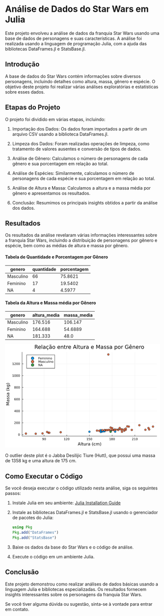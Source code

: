 # Análise de Dados do Star Wars em Julia

Este projeto envolveu a análise de dados da franquia Star Wars usando uma base de dados de personagens e suas características. A análise foi realizada usando a linguagem de programação Julia, com a ajuda das bibliotecas DataFrames.jl e StatsBase.jl.

## Introdução

A base de dados do Star Wars contém informações sobre diversos personagens, incluindo detalhes como altura, massa, gênero e espécie. O objetivo deste projeto foi realizar várias análises exploratórias e estatísticas sobre esses dados.

## Etapas do Projeto

O projeto foi dividido em várias etapas, incluindo:

1. Importação dos Dados: Os dados foram importados a partir de um arquivo CSV usando a biblioteca DataFrames.jl.

2. Limpeza dos Dados: Foram realizadas operações de limpeza, como tratamento de valores ausentes e conversão de tipos de dados.

3. Análise de Gênero: Calculamos o número de personagens de cada gênero e sua porcentagem em relação ao total.

4. Análise de Espécies: Similarmente, calculamos o número de personagens de cada espécie e sua porcentagem em relação ao total.

5. Análise de Altura e Massa: Calculamos a altura e a massa média por gênero e apresentamos os resultados.

6. Conclusão: Resumimos os principais insights obtidos a partir da análise dos dados.

## Resultados

Os resultados da análise revelaram várias informações interessantes sobre a franquia Star Wars, incluindo a distribuição de personagens por gênero e espécie, bem como as médias de altura e massa por gênero.


#### Tabela de Quantidade e Porcentagem por Gênero
| genero     | quantidade | porcentagem |
|------------|------------|-------------|
| Masculino  | 66         | 75.8621     |
| Feminino   | 17         | 19.5402     |
| NA         | 4          | 4.5977      |


#### Tabela da Altura e Massa média por Gênero
| genero   | altura_media | massa_media |
|----------|--------------|-------------|
| Masculino| 176.516      | 106.147     |
| Feminino | 164.688      | 54.6889     |
| NA       | 181.333      | 48.0        |

![Relação entre Altura e Massa por Gênero](plots/plot_alturaxmassa_genero.png)

O outlier deste plot é o Jabba Desilijic Tiure (Hutt), que possui uma massa de 1358 kg e uma altura de 175 cm.

## Como Executar o Código

Se você deseja executar o código utilizado nesta análise, siga os seguintes passos:

1. Instale Julia em seu ambiente: [Julia Installation Guide](https://julialang.org/downloads/)

2. Instale as bibliotecas DataFrames.jl e StatsBase.jl usando o gerenciador de pacotes do Julia:

   ```julia
   using Pkg
   Pkg.add("DataFrames")
   Pkg.add("StatsBase")
   ``` 



1. Baixe os dados da base do Star Wars e o código de análise.

2. Execute o código em um ambiente Julia.

## Conclusão

Este projeto demonstrou como realizar análises de dados básicas usando a linguagem Julia e bibliotecas especializadas. Os resultados fornecem insights interessantes sobre os personagens da franquia Star Wars.

Se você tiver alguma dúvida ou sugestão, sinta-se à vontade para entrar em contato.

